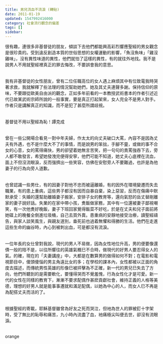 ```yaml
---
title: 男兒流血不流淚 (轉貼)
date: 2011-01-19
updated: 1547992416000
category: 社會流行觀念的偏差
tags: []
sidebar: 
---
```


<p>很有趣，連很多非基督徒的朋友，傾談下去他們都能興高彩烈響應聖經的男女觀念是很珍貴的。受到違反創造本質的世俗思想的女權運動的影響，「魚沒魚味」「雞沒雞味」，沒有異性味道的異性，他們就怕了這樣的異性，有的就往外地找。我不是說男人不用就聖經裡真正的罪去悔改，不要誤會我的意思。<br/><br/><br/>我有非基督徒的女性朋友，曾有二位任職高位的女人遇上麻煩其中有位致電我時哭著求救，我就解釋了些法理的情況幫助她們，她及其丈夫連聲多謝。保持信仰的原味，不要跟從歐美自由派的觀念，正如多年前看的一本教授武術書本的作者引述近代已故某武術宗師所說的一般事實，要是真正打起架來，女人完全不是男人對手。作者只是講解真正的知識，而不是犯了甚麼所謂歧視。<br/><br/><br/>基督徒不用以聖經為恥！<!--more-->譚克成<br/><br/><br/>	曾在一些公開場合看見一對中年夫婦，作太太的向丈夫破口大罵，內容不是因為丈夫有外遇，也不是什麼大不了的事情，而是說男的笨拙，手腳不靈，或做的事不合女的心意，女的罵得痛快，男的卻望着她無言苦笑，把一句句的責罵強吞下去，旁人都不敢發言，希望她發洩完便得安寧，他們可能不知道，她丈夫心底裡在流血，面上不但沒流眼淚，反而强擠出一些笑容，仿佛在安慰旁人不要難過，也許是為他妻子的行為向旁人道歉。<br/><br/><br/>	也曾認識一些男仕，有的因妻子對他不忠而被逼離婚，有的因外在環境變遷而失去職業，有的患上重病，這些男子都沒有因而自暴自棄，染上惡習，反而在傷痛中默默承受：失婚的還幫助離婚妻子搬家，安排子女的教育等，還向氣怒的岳丈替剛離家的妻子說好話。失業的在家中帶小孩，煑飯做家務，其中有一位還被妻子鄙視嘲笑，有一次他煑好晚飯，妻子下班回家覺得飯菜不好吃，於是在丈夫和兒子面前將她碟上的晚餐全倒進垃圾桶，自己去買外賣。患重病的安靜地接受治療，讀聖經禱告，與家人談笑風生，與親友道別，垂死前也過着無懼和得勝的生活。他們在走進這些生命的幽谷時，內心到被刺出血，可是都沒有流淚。<br/><br/><br/>	一位年長的女仕曾對我說，現代的男人不易做，因為女性地位升高，男的便要像還債一般的陪不是，以往所響往的英雄氣概巳不合時，做現代的好男人要忍得女人的氣。的確，現在的「夫妻講座」中，大都是在數算男的做得如何不對；在電影和電視節目中，傻頭傻惱的男主角遠比女的多；在學校的課本內，女性都被以正面的角度去描述，而傳統男性英雄的形像巳被抨擊為不正確，新一代的男兒巳失去了方向，他們所聽到的是需要軟化，要懂得哭而不覺羞愧，行為女性化才是可愛。新一代的女性在同樣的教育下，漸漸不要求配偶作甚麽貢獻社會，維持正義的人格等美德，理想的好男人就是能事事遷就和滿足配偶，以她為中心的人，而女人巳不再是為配搭丈夫而活的了。<br/><br/><br/>	根據聖經的寄載，耶穌基督雖曾為好友之死而哭泣，但衪為世人的罪被釘十字架時，受了無比的恥辱和痛苦，九小時內流盡了血，衪痛極尖叫便去世，卻沒有流眼淚。<br/><br/><br/>orange</p>